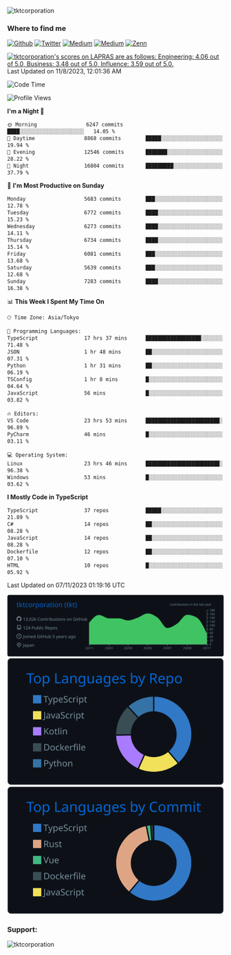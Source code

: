 <p align="left"> <img src="https://komarev.com/ghpvc/?username=tktcorporation&label=Profile%20views&color=0e75b6&style=flat" alt="tktcorporation" /> </p>

<h3>Where to find me</h3>
<p>
<a href="https://github.com/tktcorporation" target="_blank"><img alt="Github" src="https://img.shields.io/badge/GitHub-%2312100E.svg?&style=for-the-badge&logo=Github&logoColor=white" /></a>
<a href="https://twitter.com/tktcorporation" target="_blank"><img alt="Twitter" src="https://img.shields.io/badge/twitter-%231DA1F2.svg?&style=for-the-badge&logo=twitter&logoColor=white" /></a>
<a href="https://www.linkedin.com/in/tktcorporation" target="_blank"><img alt="Medium" src="https://img.shields.io/badge/linkdin-0a66c2.svg?&style=for-the-badge&logo=linkedin&logoColor=white" /></a>
<a href="https://qiita.com/tktcorporation" target="_blank"><img alt="Medium" src="https://img.shields.io/badge/qiita-55C500.svg?&style=for-the-badge&logo=qiita&logoColor=white" /></a>
<a href="https://zenn.dev/tktcorporation" target="_blank"><img alt="Zenn" src="https://img.shields.io/badge/Zenn-3EA8FF.svg?&style=for-the-badge&logo=Zenn&logoColor=white" /></a>
</p>

<!--START_SECTION:lapras-card-->
<p ><a href="https://lapras.com/public/tktcorporation" target="_blank" rel="noopener noreferrer"><img alt="tktcorporation's scores on LAPRAS are as follows: Engineering: 4.06 out of 5.0, Business: 3.48 out of 5.0, Influence: 3.59 out of 5.0." src="https://lapras-card-generator.vercel.app/api/svg?e=4.06&b=3.48&i=3.59&b1=%23232323&b2=%236d6d6d&i1=%23212121&i2=%23818181&l=en" width="300" ></a>  
Last Updated on 11/8/2023, 12:01:36 AM</p>
<!--END_SECTION:lapras-card-->
  
<!--START_SECTION:waka-->
![Code Time](http://img.shields.io/badge/Code%20Time-1%2C225%20hrs%2025%20mins-blue)

![Profile Views](http://img.shields.io/badge/Profile%20Views-0-blue)

**I'm a Night 🦉** 

```text
🌞 Morning                6247 commits        ████░░░░░░░░░░░░░░░░░░░░░   14.05 % 
🌆 Daytime                8868 commits        █████░░░░░░░░░░░░░░░░░░░░   19.94 % 
🌃 Evening                12546 commits       ███████░░░░░░░░░░░░░░░░░░   28.22 % 
🌙 Night                  16804 commits       █████████░░░░░░░░░░░░░░░░   37.79 % 
```
📅 **I'm Most Productive on Sunday** 

```text
Monday                   5683 commits        ███░░░░░░░░░░░░░░░░░░░░░░   12.78 % 
Tuesday                  6772 commits        ████░░░░░░░░░░░░░░░░░░░░░   15.23 % 
Wednesday                6273 commits        ████░░░░░░░░░░░░░░░░░░░░░   14.11 % 
Thursday                 6734 commits        ████░░░░░░░░░░░░░░░░░░░░░   15.14 % 
Friday                   6081 commits        ███░░░░░░░░░░░░░░░░░░░░░░   13.68 % 
Saturday                 5639 commits        ███░░░░░░░░░░░░░░░░░░░░░░   12.68 % 
Sunday                   7283 commits        ████░░░░░░░░░░░░░░░░░░░░░   16.38 % 
```


📊 **This Week I Spent My Time On** 

```text
🕑︎ Time Zone: Asia/Tokyo

💬 Programming Languages: 
TypeScript               17 hrs 37 mins      ██████████████████░░░░░░░   71.48 % 
JSON                     1 hr 48 mins        ██░░░░░░░░░░░░░░░░░░░░░░░   07.31 % 
Python                   1 hr 31 mins        ██░░░░░░░░░░░░░░░░░░░░░░░   06.19 % 
TSConfig                 1 hr 8 mins         █░░░░░░░░░░░░░░░░░░░░░░░░   04.64 % 
JavaScript               56 mins             █░░░░░░░░░░░░░░░░░░░░░░░░   03.82 % 

🔥 Editors: 
VS Code                  23 hrs 53 mins      ████████████████████████░   96.89 % 
PyCharm                  46 mins             █░░░░░░░░░░░░░░░░░░░░░░░░   03.11 % 

💻 Operating System: 
Linux                    23 hrs 46 mins      ████████████████████████░   96.38 % 
Windows                  53 mins             █░░░░░░░░░░░░░░░░░░░░░░░░   03.62 % 
```

**I Mostly Code in TypeScript** 

```text
TypeScript               37 repos            █████░░░░░░░░░░░░░░░░░░░░   21.89 % 
C#                       14 repos            ██░░░░░░░░░░░░░░░░░░░░░░░   08.28 % 
JavaScript               14 repos            ██░░░░░░░░░░░░░░░░░░░░░░░   08.28 % 
Dockerfile               12 repos            ██░░░░░░░░░░░░░░░░░░░░░░░   07.10 % 
HTML                     10 repos            █░░░░░░░░░░░░░░░░░░░░░░░░   05.92 % 
```




 Last Updated on 07/11/2023 01:19:16 UTC
<!--END_SECTION:waka-->

[![](https://raw.githubusercontent.com/tktcorporation/tktcorporation/master/profile-summary-card-output/github_dark/0-profile-details.svg)](https://github.com/vn7n24fzkq/github-profile-summary-cards)
[![](https://raw.githubusercontent.com/tktcorporation/tktcorporation/master/profile-summary-card-output/github_dark/1-repos-per-language.svg)](https://github.com/vn7n24fzkq/github-profile-summary-cards) [![](https://raw.githubusercontent.com/tktcorporation/tktcorporation/master/profile-summary-card-output/github_dark/2-most-commit-language.svg)](https://github.com/vn7n24fzkq/github-profile-summary-cards)

<h3 align="left">Support:</h3>
<p><a href="https://www.buymeacoffee.com/tktcorporation"> <img align="left" src="https://cdn.buymeacoffee.com/buttons/v2/default-yellow.png" height="50" width="210" alt="tktcorporation" /></a></p><br><br>
